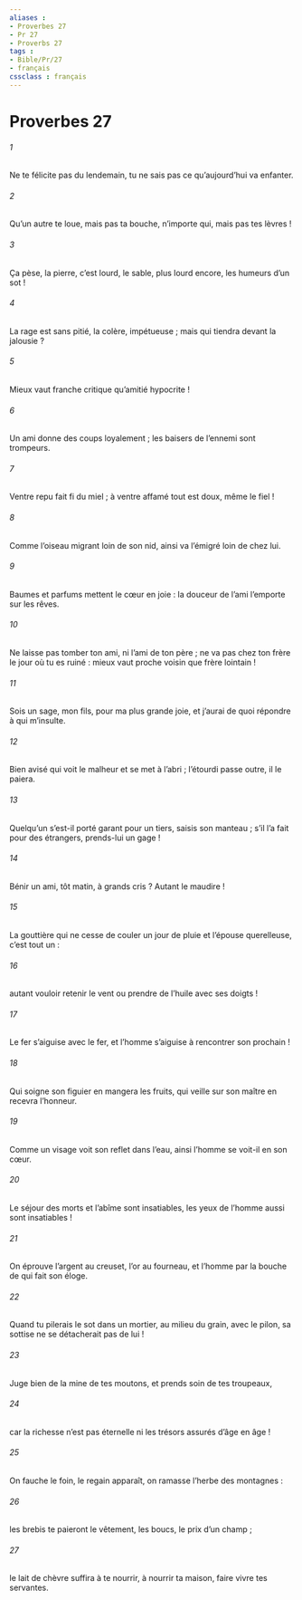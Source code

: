 ```yaml
---
aliases : 
- Proverbes 27
- Pr 27
- Proverbs 27
tags : 
- Bible/Pr/27
- français
cssclass : français
---
```


# Proverbes 27

###### 1
Ne te félicite pas du lendemain,
tu ne sais pas ce qu’aujourd’hui va enfanter.
###### 2
Qu’un autre te loue, mais pas ta bouche,
n’importe qui, mais pas tes lèvres !
###### 3
Ça pèse, la pierre, c’est lourd, le sable,
plus lourd encore, les humeurs d’un sot !
###### 4
La rage est sans pitié, la colère, impétueuse ;
mais qui tiendra devant la jalousie ?
###### 5
Mieux vaut franche critique
qu’amitié hypocrite !
###### 6
Un ami donne des coups loyalement ;
les baisers de l’ennemi sont trompeurs.
###### 7
Ventre repu fait fi du miel ;
à ventre affamé tout est doux, même le fiel !
###### 8
Comme l’oiseau migrant loin de son nid,
ainsi va l’émigré loin de chez lui.
###### 9
Baumes et parfums mettent le cœur en joie :
la douceur de l’ami l’emporte sur les rêves.
###### 10
Ne laisse pas tomber ton ami, ni l’ami de ton père ;
ne va pas chez ton frère le jour où tu es ruiné :
mieux vaut proche voisin que frère lointain !
###### 11
Sois un sage, mon fils, pour ma plus grande joie,
et j’aurai de quoi répondre à qui m’insulte.
###### 12
Bien avisé qui voit le malheur et se met à l’abri ;
l’étourdi passe outre, il le paiera.
###### 13
Quelqu’un s’est-il porté garant pour un tiers, saisis son manteau ;
s’il l’a fait pour des étrangers, prends-lui un gage !
###### 14
Bénir un ami, tôt matin, à grands cris ?
Autant le maudire !
###### 15
La gouttière qui ne cesse de couler un jour de pluie
et l’épouse querelleuse, c’est tout un :
###### 16
autant vouloir retenir le vent
ou prendre de l’huile avec ses doigts !
###### 17
Le fer s’aiguise avec le fer,
et l’homme s’aiguise à rencontrer son prochain !
###### 18
Qui soigne son figuier en mangera les fruits,
qui veille sur son maître en recevra l’honneur.
###### 19
Comme un visage voit son reflet dans l’eau,
ainsi l’homme se voit-il en son cœur.
###### 20
Le séjour des morts et l’abîme sont insatiables,
les yeux de l’homme aussi sont insatiables !
###### 21
On éprouve l’argent au creuset, l’or au fourneau,
et l’homme par la bouche de qui fait son éloge.
###### 22
Quand tu pilerais le sot dans un mortier,
au milieu du grain, avec le pilon,
sa sottise ne se détacherait pas de lui !
###### 23
Juge bien de la mine de tes moutons,
et prends soin de tes troupeaux,
###### 24
car la richesse n’est pas éternelle
ni les trésors assurés d’âge en âge !
###### 25
On fauche le foin, le regain apparaît,
on ramasse l’herbe des montagnes :
###### 26
les brebis te paieront le vêtement,
les boucs, le prix d’un champ ;
###### 27
le lait de chèvre suffira à te nourrir,
à nourrir ta maison, faire vivre tes servantes.
